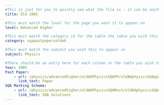```yaml
---
#This is just for you to quickly see what the file is - it can be anything you want
title: Old 2005

#This must match the level for the page you want it to appear on
level: Advanced Higher

#This must match the category id for the table the table you wish this to appear in
category: sqapastpapersoldah

#This must match the subject you wish this to appear in
subject: Physics

#There should be an entry here for each column in the table you wish to populate:
Year: 2005
Past Paper:
    - url: /physics/advancedhigher/oldAHPhysicsSQAPP/oldAHphysicsSQApp2005.pdf
      link_text: Paper
SQA Marking Scheme:
    - url: /physics/advancedhigher/oldAHPhysicsSQAMsch/oldAHphysicsSQAmsch2005.pdf
      link_text: SQA Solutions
---
```


